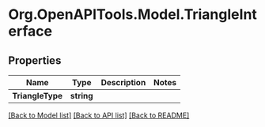 # Org.OpenAPITools.Model.TriangleInterface
## Properties

Name | Type | Description | Notes
------------ | ------------- | ------------- | -------------
**TriangleType** | **string** |  | 

[[Back to Model list]](../README.md#documentation-for-models) [[Back to API list]](../README.md#documentation-for-api-endpoints) [[Back to README]](../README.md)

